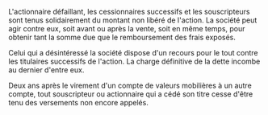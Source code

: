   
 L'actionnaire défaillant, les cessionnaires successifs et les souscripteurs sont tenus solidairement du montant non libéré de l'action. La société peut agir contre eux, soit avant ou après la vente, soit en même temps, pour obtenir tant la somme due que le remboursement des frais exposés.  

  
 Celui qui a désintéressé la société dispose d'un recours pour le tout contre les titulaires successifs de l'action. La charge définitive de la dette incombe au dernier d'entre eux.  

  
 Deux ans après le virement d'un compte de valeurs mobilières à un autre compte, tout souscripteur ou actionnaire qui a cédé son titre cesse d'être tenu des versements non encore appelés.  
